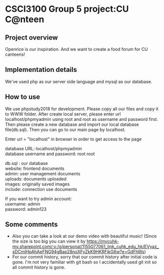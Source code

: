 # CSCI3100 Group 5 project:CU C@nteen
## Project overview
Openrice is our inspiration. And we want to create a food forum for CU canteens!

## Implementation details
We've used php as our server side language and mysql as our database.  

## How to use
We use phpstudy2018 for development. Please copy all our files and copy it to WWW folder. After create local server, please enter url localhost/phpmyadmin using root and root as username and password first. Then please create a new database and import our local database file(db.sql). Then you can go to our main page by localhost.  

Enter url = "localhost" in browser in order to get access to the page 

database URL: localhost/phpmyadmin  
database username and password: root   root  

db.sql : our database  
website: frontend documents  
admin: user management documents  
uploads: documents uploaded  
images: originally saved images  
include: connection use documents  

If you want to try admin account:  
username: admin  
password: admin123  

## Some comments
- Also you can take a look at our demo video with beautiful music!  (Since the size is too big you can view it by https://mycuhk-my.sharepoint.com/:v:/g/personal/1155077061_link_cuhk_edu_hk/EVyaz_sDCmlHpAhAeFNG94gBap28noXFyZkK9HKRFikG6w?e=GdFhWs)  
- For our commit history, sorry that our commit history after initial code is gone. I'm not very familiar with git bash so I accidentally used git init so all commit history is gone.  
